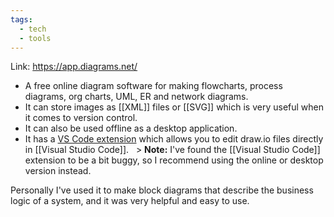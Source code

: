 ```yaml
---
tags:
  - tech
  - tools
---
```

Link: https://app.diagrams.net/

- A free online diagram software for making flowcharts, process diagrams, org charts, UML, ER and network diagrams.
- It can store images as [[XML]] files or [[SVG]] which is very useful when it comes to version control.
- It can also be used offline as a desktop application.
- It has a [VS Code extension](https://marketplace.visualstudio.com/items?itemName=hediet.vscode-drawio) which allows you to edit draw.io files directly in [[Visual Studio Code]].
  > **Note:** I've found the [[Visual Studio Code]] extension to be a bit buggy, so I recommend using the online or desktop version instead.

Personally I've used it to make block diagrams that describe the business logic of a system, and it was very helpful and easy to use.